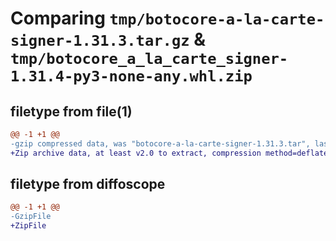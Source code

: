 # Comparing `tmp/botocore-a-la-carte-signer-1.31.3.tar.gz` & `tmp/botocore_a_la_carte_signer-1.31.4-py3-none-any.whl.zip`

## filetype from file(1)

```diff
@@ -1 +1 @@
-gzip compressed data, was "botocore-a-la-carte-signer-1.31.3.tar", last modified: Fri Jul 14 01:46:47 2023, max compression
+Zip archive data, at least v2.0 to extract, compression method=deflate
```

## filetype from diffoscope

```diff
@@ -1 +1 @@
-GzipFile
+ZipFile
```


